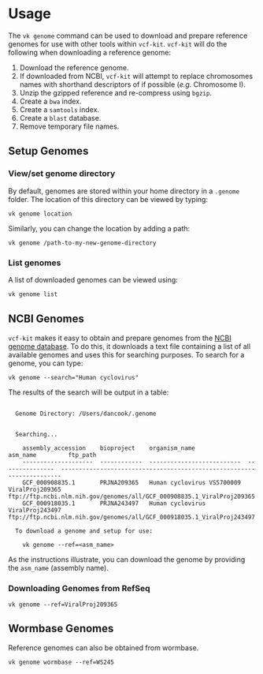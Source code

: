 # Usage

The `vk genome` command can be used to download and prepare reference genomes for use with other tools within `vcf-kit`. `vcf-kit` will do the following when downloading a reference genome:


1. Download the reference genome.
1. If downloaded from NCBI, `vcf-kit` will attempt to replace chromosomes names with shorthand descriptors of if possible (_e.g._ Chromosome I).
1. Unzip the gzipped reference and re-compress using `bgzip`.
1. Create a `bwa` index.
1. Create a `samtools` index.
1. Create a `blast` database.
1. Remove temporary file names.


## Setup Genomes

### View/set genome directory

By default, genomes are stored within your home directory in a `.genome` folder. The location of this directory can be viewed by typing:

```
vk genome location
```

Similarly, you can change the location by adding a path:

```
vk genome /path-to-my-new-genome-directory
```

### List genomes

A list of downloaded genomes can be viewed using:

```bash
vk genome list
```

## NCBI Genomes

`vcf-kit` makes it easy to obtain and prepare genomes from the [NCBI genome database](http://www.ncbi.nlm.nih.gov/genome/). To do this, it downloads a text file containing a list of all available genomes and uses this for searching purposes. To search for a genome, you can type:

```
vk genome --search="Human cyclovirus"
```

The results of the search will be output in a table:

```shell

  Genome Directory: /Users/dancook/.genome


  Searching...

    assembly_accession    bioproject    organism_name               asm_name         ftp_path
    --------------------  ------------  --------------------------  ---------------  ----------------------------------------------------------------------
    GCF_000908835.1       PRJNA209365   Human cyclovirus VS5700009  ViralProj209365  ftp://ftp.ncbi.nlm.nih.gov/genomes/all/GCF_000908835.1_ViralProj209365
    GCF_000918035.1       PRJNA243497   Human cyclovirus            ViralProj243497  ftp://ftp.ncbi.nlm.nih.gov/genomes/all/GCF_000918035.1_ViralProj243497

  To download a genome and setup for use:

    vk genome --ref=<asm_name>
```

As the instructions illustrate, you can download the genome by providing the `asm_name` (assembly name).

### Downloading Genomes from RefSeq

```
vk genome --ref=ViralProj209365
```

## Wormbase Genomes

Reference genomes can also be obtained from wormbase. 

```
vk genome wormbase --ref=WS245
```